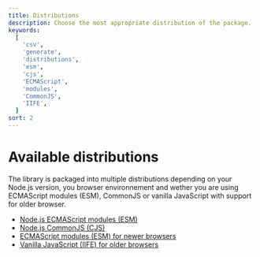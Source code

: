 ```yaml
---
title: Distributions
description: Choose the most appropriate distribution of the package.
keywords:
  [
    'csv',
    'generate',
    'distributions',
    'esm',
    'cjs',
    'ECMAScript',
    'modules',
    'CommonJS',
    'IIFE',
  ]
sort: 2
---
```


# Available distributions

The library is packaged into multiple distributions depending on your Node.js version, you browser environnement and wether you are using ECMAScript modules (ESM), CommonJS or vanilla JavaScript with support for older browser.

- [Node.js ECMAScript modules (ESM)](/generate/distributions/nodejs_esm/)
- [Node.js CommonJS (CJS)](/generate/distributions/nodejs_cjs/)
- [ECMAScript modules (ESM) for newer browsers](/generate/distributions/browser_esm/)
- [Vanilla JavaScript (IIFE) for older browsers](/generate/distributions/browser_iife/)
